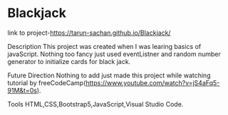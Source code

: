 # Blackjack

link to project-https://tarun-sachan.github.io/Blackjack/


Description
    This project was created when I was learing basics of javaScript. Nothing too fancy just used eventListner and random number generator to initialize cards for black jack.
    
Future Direction
    Nothing to add just made this project while watching tutorial by freeCodeCamp(https://www.youtube.com/watch?v=jS4aFq5-91M&t=0s). 


Tools
    HTML,CSS,Bootstrap5,JavaScript,Visual Studio Code.


